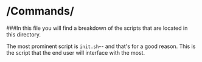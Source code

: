 # /Commands/
###In this file you will find a breakdown of the scripts that are located in this directory.

The most prominent script is `init.sh`-- and that's for a good reason.
This is the script that the end user will interface with the most.
